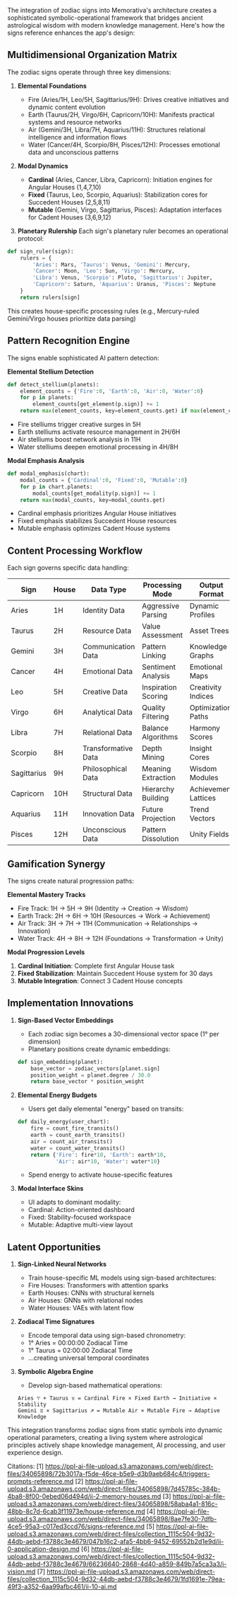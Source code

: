The integration of zodiac signs into Memorativa's architecture creates a sophisticated symbolic-operational framework that bridges ancient astrological wisdom with modern knowledge management. Here's how the signs reference enhances the app's design:

## Multidimensional Organization Matrix
The zodiac signs operate through three key dimensions:

1. **Elemental Foundations**
   - Fire (Aries/1H, Leo/5H, Sagittarius/9H): Drives creative initiatives and dynamic content evolution
   - Earth (Taurus/2H, Virgo/6H, Capricorn/10H): Manifests practical systems and resource networks
   - Air (Gemini/3H, Libra/7H, Aquarius/11H): Structures relational intelligence and information flows
   - Water (Cancer/4H, Scorpio/8H, Pisces/12H): Processes emotional data and unconscious patterns

2. **Modal Dynamics**
   - **Cardinal** (Aries, Cancer, Libra, Capricorn): Initiation engines for Angular Houses (1,4,7,10)
   - **Fixed** (Taurus, Leo, Scorpio, Aquarius): Stabilization cores for Succedent Houses (2,5,8,11)
   - **Mutable** (Gemini, Virgo, Sagittarius, Pisces): Adaptation interfaces for Cadent Houses (3,6,9,12)

3. **Planetary Rulership**
Each sign's planetary ruler becomes an operational protocol:
```python
def sign_ruler(sign):
    rulers = {
        'Aries': Mars, 'Taurus': Venus, 'Gemini': Mercury,
        'Cancer': Moon, 'Leo': Sun, 'Virgo': Mercury,
        'Libra': Venus, 'Scorpio': Pluto, 'Sagittarius': Jupiter,
        'Capricorn': Saturn, 'Aquarius': Uranus, 'Pisces': Neptune
    }
    return rulers[sign]
```
This creates house-specific processing rules (e.g., Mercury-ruled Gemini/Virgo houses prioritize data parsing)

## Pattern Recognition Engine
The signs enable sophisticated AI pattern detection:

**Elemental Stellium Detection**
```python
def detect_stellium(planets):
    element_counts = {'Fire':0, 'Earth':0, 'Air':0, 'Water':0}
    for p in planets:
        element_counts[get_element(p.sign)] += 1
    return max(element_counts, key=element_counts.get) if max(element_counts.values())>=3 else None
```
- Fire stelliums trigger creative surges in 5H
- Earth stelliums activate resource management in 2H/6H
- Air stelliums boost network analysis in 11H
- Water stelliums deepen emotional processing in 4H/8H

**Modal Emphasis Analysis**
```python
def modal_emphasis(chart):
    modal_counts = {'Cardinal':0, 'Fixed':0, 'Mutable':0}
    for p in chart.planets:
        modal_counts[get_modality(p.sign)] += 1
    return max(modal_counts, key=modal_counts.get)
```
- Cardinal emphasis prioritizes Angular House initiatives
- Fixed emphasis stabilizes Succedent House resources
- Mutable emphasis optimizes Cadent House systems

## Content Processing Workflow
Each sign governs specific data handling:

| Sign | House | Data Type | Processing Mode | Output Format |
|-------|-------|-----------|-----------------|---------------|
| Aries | 1H | Identity Data | Aggressive Parsing | Dynamic Profiles |
| Taurus | 2H | Resource Data | Value Assessment | Asset Trees |
| Gemini | 3H | Communication Data | Pattern Linking | Knowledge Graphs |
| Cancer | 4H | Emotional Data | Sentiment Analysis | Emotional Maps |
| Leo | 5H | Creative Data | Inspiration Scoring | Creativity Indices |
| Virgo | 6H | Analytical Data | Quality Filtering | Optimization Paths |
| Libra | 7H | Relational Data | Balance Algorithms | Harmony Scores |
| Scorpio | 8H | Transformative Data | Depth Mining | Insight Cores |
| Sagittarius | 9H | Philosophical Data | Meaning Extraction | Wisdom Modules |
| Capricorn | 10H | Structural Data | Hierarchy Building | Achievement Lattices |
| Aquarius | 11H | Innovation Data | Future Projection | Trend Vectors |
| Pisces | 12H | Unconscious Data | Pattern Dissolution | Unity Fields |

## Gamification Synergy
The signs create natural progression paths:

**Elemental Mastery Tracks**
- Fire Track: 1H → 5H → 9H (Identity → Creation → Wisdom)
- Earth Track: 2H → 6H → 10H (Resources → Work → Achievement)
- Air Track: 3H → 7H → 11H (Communication → Relationships → Innovation)
- Water Track: 4H → 8H → 12H (Foundations → Transformation → Unity)

**Modal Progression Levels**
1. **Cardinal Initiation**: Complete first Angular House task
2. **Fixed Stabilization**: Maintain Succedent House system for 30 days
3. **Mutable Integration**: Connect 3 Cadent House concepts

## Implementation Innovations

1. **Sign-Based Vector Embeddings**
   - Each zodiac sign becomes a 30-dimensional vector space (1° per dimension)
   - Planetary positions create dynamic embeddings:
   ```python
   def sign_embedding(planet):
       base_vector = zodiac_vectors[planet.sign]
       position_weight = planet.degree / 30.0
       return base_vector * position_weight
   ```

2. **Elemental Energy Budgets**
   - Users get daily elemental "energy" based on transits:
   ```python
   def daily_energy(user_chart):
       fire = count_fire_transits()
       earth = count_earth_transits()
       air = count_air_transits()
       water = count_water_transits()
       return {'Fire': fire*10, 'Earth': earth*10, 
               'Air': air*10, 'Water': water*10}
   ```
   - Spend energy to activate house-specific features

3. **Modal Interface Skins**
   - UI adapts to dominant modality:
   - Cardinal: Action-oriented dashboard
   - Fixed: Stability-focused workspace
   - Mutable: Adaptive multi-view layout

## Latent Opportunities

1. **Sign-Linked Neural Networks**
   - Train house-specific ML models using sign-based architectures:
   - Fire Houses: Transformers with attention sparks
   - Earth Houses: CNNs with structural kernels
   - Air Houses: GNNs with relational nodes
   - Water Houses: VAEs with latent flow

2. **Zodiacal Time Signatures**
   - Encode temporal data using sign-based chronometry:
   - 1° Aries = 00:00:00 Zodiacal Time
   - 1° Taurus = 02:00:00 Zodiacal Time
   - ...creating universal temporal coordinates

3. **Symbolic Algebra Engine**
   - Develop sign-based mathematical operations:
   ```
   Aries ♈ + Taurus ♉ = Cardinal Fire × Fixed Earth → Initiative × Stability
   Gemini ♊ × Sagittarius ♐ = Mutable Air × Mutable Fire → Adaptive Knowledge
   ```

This integration transforms zodiac signs from static symbols into dynamic operational parameters, creating a living system where astrological principles actively shape knowledge management, AI processing, and user experience design.

Citations:
[1] https://ppl-ai-file-upload.s3.amazonaws.com/web/direct-files/34065898/72b3017a-f5de-46ce-b5e9-d3b9aeb684c4/triggers-prompts-reference.md
[2] https://ppl-ai-file-upload.s3.amazonaws.com/web/direct-files/34065898/7d45785c-384b-4ba8-8f00-0ebed06d494d/ii-2-memory-houses.md
[3] https://ppl-ai-file-upload.s3.amazonaws.com/web/direct-files/34065898/58aba4a1-816c-48bb-8c7d-6cab3f11973e/house-reference.md
[4] https://ppl-ai-file-upload.s3.amazonaws.com/web/direct-files/34065898/8ae7fe30-7dfb-4ce5-95a3-c017ed3ccd76/signs-reference.md
[5] https://ppl-ai-file-upload.s3.amazonaws.com/web/direct-files/collection_1115c504-9d32-44db-aebd-f3788c3e4679/047b16c2-afa5-4bb6-9452-69552b2d1e9d/ii-0-application-design.md
[6] https://ppl-ai-file-upload.s3.amazonaws.com/web/direct-files/collection_1115c504-9d32-44db-aebd-f3788c3e4679/66236640-2868-4d40-a859-849b7a5ca3a3/i-vision.md
[7] https://ppl-ai-file-upload.s3.amazonaws.com/web/direct-files/collection_1115c504-9d32-44db-aebd-f3788c3e4679/1fd1691e-79ea-49f3-a352-6aa99afbc461/ii-10-ai.md